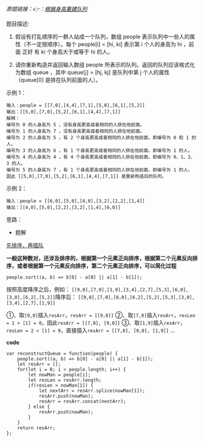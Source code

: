 *原题链接：👉：[根据身高重建队列](https://leetcode-cn.com/problems/queue-reconstruction-by-height/description/)*

题目描述:

1. 假设有打乱顺序的一群人站成一个队列，数组 people 表示队列中一些人的属性（不一定按顺序）。每个 people[i] = [hi, ki] 表示第 i 个人的身高为 hi ，前面 正好 有 ki 个身高大于或等于 hi 的人。

2. 请你重新构造并返回输入数组 people 所表示的队列。返回的队列应该格式化为数组 queue ，其中 queue[j] = [hj, kj] 是队列中第 j 个人的属性（queue[0] 是排在队列前面的人）。

示例 1：
```
输入：people = [[7,0],[4,4],[7,1],[5,0],[6,1],[5,2]]
输出：[[5,0],[7,0],[5,2],[6,1],[4,4],[7,1]]
解释：
编号为 0 的人身高为 5 ，没有身高更高或者相同的人排在他前面。
编号为 1 的人身高为 7 ，没有身高更高或者相同的人排在他前面。
编号为 2 的人身高为 5 ，有 2 个身高更高或者相同的人排在他前面，即编号为 0 和 1 的人。
编号为 3 的人身高为 6 ，有 1 个身高更高或者相同的人排在他前面，即编号为 1 的人。
编号为 4 的人身高为 4 ，有 4 个身高更高或者相同的人排在他前面，即编号为 0、1、2、3 的人。
编号为 5 的人身高为 7 ，有 1 个身高更高或者相同的人排在他前面，即编号为 1 的人。
因此 [[5,0],[7,0],[5,2],[6,1],[4,4],[7,1]] 是重新构造后的队列。
```

示例 2：
```
输入：people = [[6,0],[5,0],[4,0],[3,2],[2,2],[1,4]]
输出：[[4,0],[5,0],[2,2],[3,2],[1,4],[6,0]]
```

思路：

- 题解

[先排序，再插队](https://leetcode-cn.com/problems/queue-reconstruction-by-height/solution/xian-pai-xu-zai-cha-dui-dong-hua-yan-shi-suan-fa-g/)


**一般这种数对，还涉及排序的，根据第一个元素正向排序，根据第二个元素反向排序，或者根据第一个元素反向排序，第二个元素正向排序，可以简化过程**


```
people.sort((a, b) => b[0] - a[0] || a[1] - b[1]);
```

按照高度降序之后，例如：
`[[9,0],[7,0],[1,9],[3,4],[2,7],[5,3],[6,0],[3,0],[6,2],[5,2]]`降序后：
`[[9,0],[7,0],[6,0],[6,2],[5,2],[5,3],[3,0],[3,4],[2,7],[1,9]]`

①、取`[9,0]`插入`resArr`，`resArr = [[9,0]]`
②、取`[7,0]`插入`resArr`，`resLen = 1 > [1] = 0`，因此`resArr = [[7,0], [9,0]]`
③、取`[1,9]`插入`resArr`，`resLen = 2 < [1] = 9`，直接插入`resArr = [[7,0], [9,0], [1,9]]`
...

**code**

```
var reconstructQueue = function(people) {
    people.sort((a, b) => b[0] - a[0] || a[1] - b[1]);
    let resArr = [];
    for(let i = 0; i < people.length; i++) {
        let nowMan = people[i];
        let resLen = resArr.length;
        if(resLen > nowMan[1]) {
            let nextArr = resArr.splice(nowMan[1]);
            resArr.push(nowMan);
            resArr = resArr.concat(nextArr);
        } else {
            resArr.push(nowMan);
        }
    }
    return resArr;
};
```